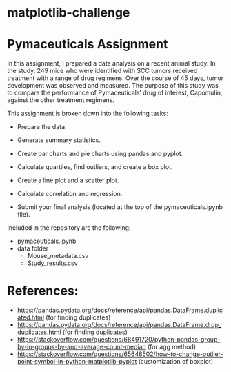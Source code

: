 # matplotlib-challenge

# Pymaceuticals Assignment

In this assignment, I prepared a data analysis on a recent animal study. In the study, 249 mice who were identified with SCC tumors received treatment with a range of drug regimens. Over the course of 45 days, tumor development was observed and measured. The purpose of this study was to compare the performance of Pymaceuticals’ drug of interest, Capomulin, against the other treatment regimens.

This assignment is broken down into the following tasks:

  - Prepare the data.

  - Generate summary statistics.

  - Create bar charts and pie charts using pandas and pyplot.

  - Calculate quartiles, find outliers, and create a box plot.

  - Create a line plot and a scatter plot.

  - Calculate correlation and regression.

  - Submit your final analysis (located at the top of the pymaceuticals.ipynb file).


Included in the repository are the following:
  - pymaceuticals.ipynb
  - data folder
    - Mouse_metadata.csv
    - Study_results.csv 



# References:
- https://pandas.pydata.org/docs/reference/api/pandas.DataFrame.duplicated.html (for finding duplicates)
- https://pandas.pydata.org/docs/reference/api/pandas.DataFrame.drop_duplicates.html (for finding duplicates)
- https://stackoverflow.com/questions/68491720/python-pandas-group-by-in-groups-by-and-average-count-median (for agg method)
- https://stackoverflow.com/questions/65648502/how-to-change-outlier-point-symbol-in-python-matplotlib-pyplot (customization of boxplot)
